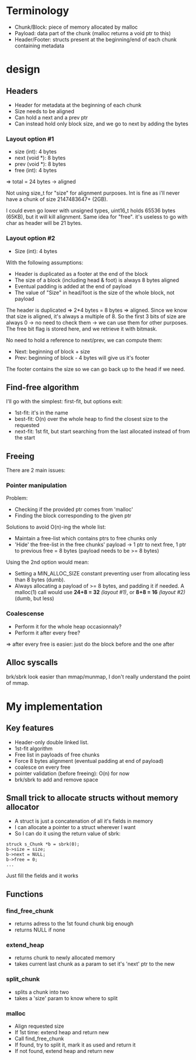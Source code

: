 # Terminology

- Chunk/Block: piece of memory allocated by malloc
- Payload: data part of the chunk (malloc returns a void ptr to this)
- Header/Footer: structs present at the beginning/end of each chunk containing
metadata

# design

## Headers

- Header for metadata at the beginning of each chunk
- Size needs to be aligned 
- Can hold a next and a prev ptr
- Can instead hold only block size, and we go to next by adding the bytes

### Layout option #1

- size (int):    4 bytes
- next (void *): 8 bytes
- prev (void *): 8 bytes
- free (int):    4 bytes

=> total = 24 bytes -> aligned

Not using size_t for "size" for alignment purposes. Int is fine as i'll never
have a chunk of size 2147483647+ (2GB).

I could even go lower with unsigned types, uint16_t holds 65536 bytes (65KB),
but it will kill alignment. Same idea for "free". it's useless to go with char
as header will be 21 bytes.

### Layout option #2

- Size (int): 4 bytes

With the following assumptions:

- Header is duplicated as a footer at the end of the block
- The size of a block (including head & foot) is always 8 bytes aligned
- Eventual padding is added at the end of payload
- The value of "Size" in head/foot is the size of the whole block, not payload

The header is duplicated => 2*4 bytes = 8 bytes => aligned.
Since we know that size is aligned, it's always a multiple of 8. So the 
first 3 bits of size are always 0 -> no need to check them -> we can use
them for other purposes.
The free bit flag is stored here, and we retrieve it with bitmask.

No need to hold a reference to next/prev, we can compute them:
- Next: beginning of block + size
- Prev: beginning of block - 4 bytes will give us it's footer

The footer contains the size so we can go back up to the head if we need.

## Find-free algorithm

I'll go with the simplest: first-fit, but options exit:

- 1st-fit: it's in the name
- best-fit: O(n) over the whole heap to find the closest size to the requested
- next-fit: 1st fit, but start searching from the last allocated instead of
from the start

## Freeing

There are 2 main issues:

### Pointer manipulation

Problem:
- Checking if the provided ptr comes from 'malloc'
- Finding the block corresponding to the given ptr

Solutions to avoid O(n)-ing the whole list:
- Maintain a free-list which contains ptrs to free chunks only
- 'Hide' the free-list in the free chunks' payload -> 1 ptr to next free, 1 ptr
to previous free = 8 bytes (payload needs to be >= 8 bytes)

Using the 2nd option would mean:
- Setting a MIN_ALLOC_SIZE constant preventing user from allocating less than 8
bytes (dumb).
- Always allocating a payload of >= 8 bytes, and padding it if needed. A
malloc(1) call would use __24+8 = 32__ _(layout #1)_, or __8+8 = 16__ _(layout
#2)_ (dumb, but less)

### Coalescense

- Perform it for the whole heap occasionnaly?
- Perform it after every free?

=> after every free is easier: just do the block before and the one after

## Alloc syscalls

brk/sbrk look easier than mmap/munmap, I don't really understand the point 
of mmap.

# My implementation

## Key features

- Header-only double linked list.
- 1st-fit algorithm
- Free list in payloads of free chunks
- Force 8 bytes alignment (eventual padding at end of payload)
- coalesce on every free
- pointer validation (before freeing): O(n) for now
- brk/sbrk to add and remove space

## Small trick to allocate structs without memory allocator

- A struct is just a concatenation of all it's fields in memory
- I can allocate a pointer to a struct wherever I want
- So I can do it using the return value of sbrk:

```
struck s_Chunk *b = sbrk(0);
b->size = size;
b->next = NULL;
b->free = 0;
...
```

Just fill the fields and it works

## Functions

### find_free_chunk

- returns adress to the 1st found chunk big enough
- returns NULL if none

### extend_heap

- returns chunk to newly allocated memory
- takes current last chunk as a param to set it's 'next' ptr to the new

### split_chunk

- splits a chunk into two
- takes a 'size' param to know where to split

### malloc

- Align requested size
- If 1st time: extend heap and return new
- Call find_free_chunk  
- If found, try to split it, mark it as used and return it
- If not found, extend heap and return new


